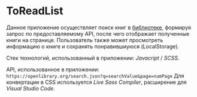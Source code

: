 # ToReadList
Данное приложение осуществляет поиск книг в [библиотеке](https://openlibrary.org/), формируя запрос по предоставляемому API, после чего отображает полученные книги на странице. Пользователь также может просмотреть информацию о книге и сохранять понравившиуюся (LocalStorage).

Стек технологий, использованный в приложении: *Javacript* / *SCSS*.

API, использованное в приложении: `https://openlibrary.org/search.json?q=searchValue&page=numPage`
Для конвертации в CSS используется *Live Sass Compiler*, расширение для *Visual Studio Code*.
